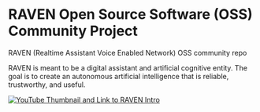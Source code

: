 # RAVEN Open Source Software (OSS) Community Project

RAVEN (Realtime Assistant Voice Enabled Network) OSS community repo

RAVEN is meant to be a digital assistant and artificial cognitive entity. The goal is to create an autonomous artificial intelligence that is reliable, trustworthy, and useful. 

[![YouTube Thumbnail and Link to RAVEN Intro](http://img.youtube.com/vi/EwJ1534Gy6g/0.jpg)](http://www.youtube.com/watch?v=EwJ1534Gy6g "What is RAVEN? Overview, Introduction, and Community Update - Friday, February 3, 2023")
